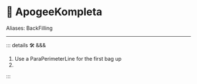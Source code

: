# 🔻 <via>ApogeeKompleta</via>

Aliases: BackFilling

---

<!-- =================================================== -->
<!-- =================================================== -->
<!-- =================================================== -->
<!-- =================================================== -->
<!-- =================================================== -->
::: details 🛠 <dev>&&&</dev>

1. Use a ParaPerimeterLine for the first bag up
2.

:::
